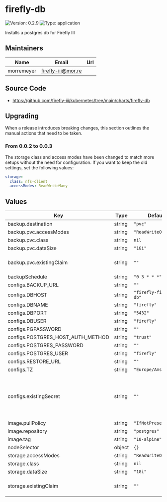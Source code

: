 # firefly-db

![Version: 0.2.9](https://img.shields.io/badge/Version-0.2.9-informational?style=flat-square) ![Type: application](https://img.shields.io/badge/Type-application-informational?style=flat-square)

Installs a postgres db for Firefly III

## Maintainers

| Name | Email | Url |
| ---- | ------ | --- |
| morremeyer | <firefly-iii@mor.re> |  |
## Source Code

* <https://github.com/firefly-iii/kubernetes/tree/main/charts/firefly-db>

## Upgrading

When a release introduces breaking changes, this section outlines the manual actions that need to be taken.

### From 0.0.2 to 0.0.3

The storage class and access modes have been changed to match more setups without the need for configuration. If you want to keep the old settings, set the following values:

```yaml
storage:
  class: nfs-client
  accessModes: ReadWriteMany
```

## Values

| Key | Type | Default | Description |
|-----|------|---------|-------------|
| backup.destination | string | `"pvc"` |  |
| backup.pvc.accessModes | string | `"ReadWriteOnce"` |  |
| backup.pvc.class | string | `nil` |  |
| backup.pvc.dataSize | string | `"1Gi"` |  |
| backup.pvc.existingClaim | string | `""` | Use an existing PersistentVolumeClaim, overrides values above |
| backupSchedule | string | `"0 3 * * *"` |  |
| configs.BACKUP_URL | string | `""` |  |
| configs.DBHOST | string | `"firefly-firefly-db"` |  |
| configs.DBNAME | string | `"firefly"` |  |
| configs.DBPORT | string | `"5432"` |  |
| configs.DBUSER | string | `"firefly"` |  |
| configs.PGPASSWORD | string | `""` |  |
| configs.POSTGRES_HOST_AUTH_METHOD | string | `"trust"` |  |
| configs.POSTGRES_PASSWORD | string | `""` |  |
| configs.POSTGRES_USER | string | `"firefly"` |  |
| configs.RESTORE_URL | string | `""` |  |
| configs.TZ | string | `"Europe/Amsterdan"` |  |
| configs.existingSecret | string | `""` | Set this to the name of a secret to load environment variables from. If defined, values in the secret will override values in configs |
| image.pullPolicy | string | `"IfNotPresent"` |  |
| image.repository | string | `"postgres"` |  |
| image.tag | string | `"10-alpine"` |  |
| nodeSelector | object | `{}` |  |
| storage.accessModes | string | `"ReadWriteOnce"` |  |
| storage.class | string | `nil` |  |
| storage.dataSize | string | `"1Gi"` |  |
| storage.existingClaim | string | `""` | Use an existing PersistentVolumeClaim, overrides values above |
